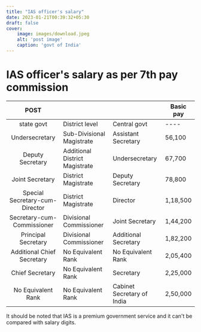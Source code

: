 ```yaml
---
title: "IAS officer's salary"
date: 2023-01-21T00:39:32+05:30
draft: false
cover:
    image: images/download.jpeg
    alt: 'post image'
    caption: 'govt of India'
---
```


# IAS officer's salary as per 7th pay commission

|   POST  |||Basic pay|
|:----:|----|----|----|
|state govt|District level|Central govt|----|
|Undersecretary|Sub-Divisional Magistrate|Assistant Secretary|56,100|
|Deputy Secretary|Additional District Magistrate|Undersecretary|67,700|
|Joint Secretary|District Magistrate|Deputy Secretary|78,800|
|Special Secretary-cum-Director|District Magistrate|Director|1,18,500|
|Secretary-cum-Commissioner|Divisional Commissioner|Joint Secretary|1,44,200|
|Principal Secretary|Divisional Commissioner|Additional Secretary|1,82,200|
|Additional Chief Secretary|No Equivalent Rank|No Equivalent Rank|2,05,400|
|Chief Secretary|No Equivalent Rank|Secretary|2,25,000|
|No Equivalent Rank|No Equivalent Rank|Cabinet Secretary of India|2,50,000|  


It should be noted that IAS is a premium government service and it can't be compared with salary digits.  

